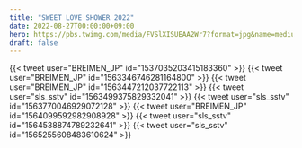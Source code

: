 ```yaml
---
title: "SWEET LOVE SHOWER 2022"
date: 2022-08-27T00:00:00+09:00
hero: https://pbs.twimg.com/media/FVSlXISUEAA2Wr7?format=jpg&name=medium
draft: false
---
```


{{< tweet user="BREIMEN_JP" id="1537035203415183360" >}}
{{< tweet user="BREIMEN_JP" id="1563346746281164800" >}}
{{< tweet user="BREIMEN_JP" id="1563447212037722113" >}}
{{< tweet user="sls_sstv" id="1563499375829332041" >}}
{{< tweet user="sls_sstv" id="1563770046929072128" >}}
{{< tweet user="BREIMEN_JP" id="1564099592982908928" >}}
{{< tweet user="sls_sstv" id="1564538874789232641" >}}
{{< tweet user="sls_sstv" id="1565255608483610624" >}}
